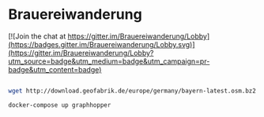 # Brauereiwanderung

[![Join the chat at https://gitter.im/Brauereiwanderung/Lobby](https://badges.gitter.im/Brauereiwanderung/Lobby.svg)](https://gitter.im/Brauereiwanderung/Lobby?utm_source=badge&utm_medium=badge&utm_campaign=pr-badge&utm_content=badge)


```sh

wget http://download.geofabrik.de/europe/germany/bayern-latest.osm.bz2 ./data/bayern-latest.osm.bz2

docker-compose up graphhopper

```